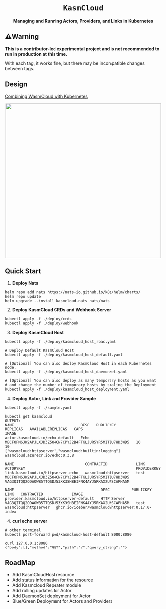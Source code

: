 <div align="center">
  <h1><code>KasmCloud</code></h1>

<strong>Managing and Running Actors, Providers, and Links in Kubernetes</strong>
</div>

## :warning:Warning
**This is a contributor-led experimental project and is not recommended to run in production at this time.**

With each tag, it works fine, but there may be incompatible changes between tags.

## Design

[Combining WasmCloud with Kubernetes](https://docs.google.com/document/d/16p-9czZ6GT_layiabGE6HTyVpbYSALjoyxXhgIfYW0s/edit#heading=h.ymjg4q1g3smk)

<div align="center"><img src="./arch.png" style="width:500px;" /></div>

## Quick Start
1. **Deploy Nats**
```console
helm repo add nats https://nats-io.github.io/k8s/helm/charts/
helm repo update
helm upgrade --install kasmcloud-nats nats/nats
```

2. **Deploy KasmCloud CRDs and Webhook Server**
```console
kubectl apply -f ./deploy/crds
kubectl apply -f ./deploy/webhook
```

3. **Deploy KasmCloud Host**
```console
kubectl apply -f ./deploy/kasmcloud_host_rbac.yaml

# Deploy Default KasmCloud Host
kubectl apply -f ./deploy/kasmcloud_host_default.yaml

# [Optional] You can also deploy KasmCloud Host in each Kubernetes node.
kubectl apply -f ./deploy/kasmcloud_host_daemonset.yaml

# [Optional] You can also deploy as many temporary hosts as you want
# and change the number of temporary hosts by scaling the Deployment
kubectl apply -f ./deploy/kasmcloud_host_deployment.yaml
```

4. **Deploy Actor, Link and Provider Sample**
```console
kubectl apply -f ./sample.yaml

kubectl get kasmcloud
OUTPUT:
NAME                              DESC   PUBLICKEY                                                  REPLICAS   AVAILABLEREPLICAS   CAPS                                                   IMAGE
actor.kasmcloud.io/echo-default   Echo   MBCFOPM6JW2APJLXJD3Z5O4CN7CPYJ2B4FTKLJUR5YR5MITIU7HD3WD5   10         10                  ["wasmcloud:httpserver","wasmcloud:builtin:logging"]   wasmcloud.azurecr.io/echo:0.3.8

NAME                                CONTRACTID             LINK   ACTORYKEY                                                  PROVIDERKEY
link.kasmcloud.io/httpserver-echo   wasmcloud:httpserver   test   MBCFOPM6JW2APJLXJD3Z5O4CN7CPYJ2B4FTKLJUR5YR5MITIU7HD3WD5   VAG3QITQQ2ODAOWB5TTQSDJ53XK3SHBEIFNK4AYJ5RKAX2UNSCAPHA5M

NAME                                       DESC          PUBLICKEY                                                  LINK   CONTRACTID             IMAGE
provider.kasmcloud.io/httpserver-default   HTTP Server   VAG3QITQQ2ODAOWB5TTQSDJ53XK3SHBEIFNK4AYJ5RKAX2UNSCAPHA5M   test   wasmcloud:httpserver   ghcr.io/iceber/wasmcloud/httpserver:0.17.0-index
```

4. **curl echo server**
```console
# other terminal
kubectl port-forward pod/kasmcloud-host-default 8080:8080

curl 127.0.0.1:8080
{"body":[],"method":"GET","path":"/","query_string":""}
```

## RoadMap
* Add KasmCloudHost resource
* Add status information for the resource
* Add Kasmcloud Repeater  module
* Add rolling updates for Actor
* Add DaemonSet deployment for Actor
* Blue/Green Deployment for Actors and Providers
